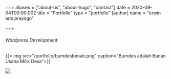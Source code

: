 +++
aliases = ["about-us", "about-hugo", "contact"]
date = 2020-09-04T00:00:00Z
title = "Portfolio"
type = "portfolio"
[author]
name = "erwin aris prayogo"

+++
###### Wordpress Development

{{< img src="/portfolio/bumdesbenah.png" caption="Bumdes adalah Badan Usaha Milik Desa">}}

![](/uploads/portkeumsutech.png)